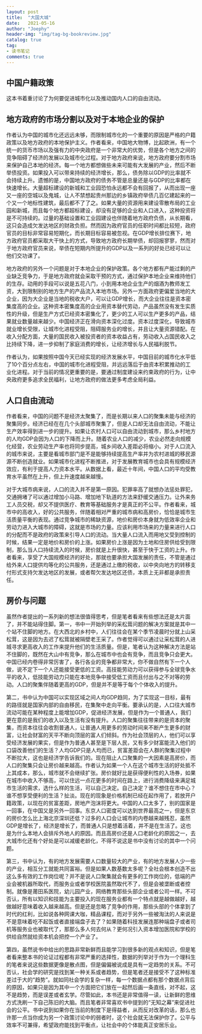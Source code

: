 ```yaml
---
layout: post
title:  "大国大城"
date:   2021-05-16
author: "Joephy"
header-img: "img/tag-bg-bookreview.jpg"
catalog: true
tag:
- 读书笔记 
comments: true
---
```


中国户籍政策
-----------

这本书着重讨论了为何要促进城市化以及推动国内人口的自由流动。


## 地方政府的市场分割以及对于本地企业的保护

作者认为中国的城市化还远远未够，而限制城市化的一个重要的原因是严格的户籍政策以及地方政府的本地保护主义。作者看来，中国地大物博，比起欧洲，有一个统一的货币市场以及强有力的中央政府是一个非常大的优势，但是各个地方之间的竞争阻碍了经济的发展以及城市化过程。对于地方政府来说，地方政府要分割市场来保护自己本地的经济。每一个地方都想做些未来可能有大发展的产业，然后不断举债投资。如果投入可以带来持续的经济增长，那么，债务除以GDP的比率就不会持续上升。遗憾的是，中国地方政府的债务不管是总量还是与GDP的比率都在快速增长。大量超标建设的新城和工业园恐怕永远都不会有回报了，从而出现一座又一座的空城以及鬼城，让人不禁想起贵州那边的乡镇政府举债几百亿建起来的一个又一个地标性建筑，最后都不了了之。如果大量的资源用来建设零散布局的工业园和新城，而且每个地方都超标建设，却没有足够的企业和人口进入，这种投资将是不可持续的。过量的基础设置和工业园建设也伴随着地方政府负债，从长期看，这只会造成欠发达地区的财政负担。然而因为政府官员的任职时间都比较短，政府官员的目标非常容易短期化，而长期目标容易被忽视。在GDP增长排位赛下，地方政府官员都采取大干快上的方式，导致地方政府长期举债，却回报寥寥，然而对于地方政府官员来说，举债在短期内所提升的GDP以及一系列的好处已经可以让他们交功课了。

地方政府的另外一个问题是对于本地企业的保护政策。各个地方都有产能过剩的产业缺乏竞争力，于是地方政府就会采取干预的方式，通过保护本地企业来维持他们的生存。动用的手段可以说是五花八门，小到用本地企业生产的烟酒为教师发工资，大到限制别的地方生产的产品流入本地市场。另外一方面政府更偏爱当地的大企业，因为大企业是当地的税收大户，可以让GDP增长，而大企业往往是资本密集度高的企业。这种资本密集度高的企业用资本替代劳动，产品虽然没有发生实质性的升级，但是生产方式已经资本密集化了，更少的工人可以生产更多的产品，结果就业数量越来越少。中国经济正在滑向资本深化过度。资本过度深化，导致城市就业增长受限，让城市化进程受阻，阻碍服务业的增长，并且让大量资源错配。在收入分配方面，大量的国民收入被投资者的资本收益占有，劳动收入占国民收入之比持续下降，进一步抑制了家庭消费的增长，让经济增长与人民福利脱节。

作者认为，如果按照中国今天已经实现的经济发展水平，中国目前的城市化水平低了10个百分点左右，中国的城市化进程受阻，并远远落后于由资本积累推动的工业化进程。对于当前的情况更重要的是，要通过制度建设来约束政府的行为，让中央政府更多追求全民福利，让地方政府的做法更多考虑全局利益。

## 人口自由流动

作者看来，中国的问题不是经济太聚集了，而是长期以来人口的聚集未能与经济的聚集同步。经济已经在在几个头部城市聚集了，但是人口却无法自由流动，不能让生产效率得到进一步的提升。如果让农村人口可以自由流动到城市，那么乡村地方的人均GDP会因为人口的下降而上升。随着农业人口的减少，农业必然走向规模化经营，农业劳动生产率也将同步提高，城乡间收入差距必将缩小。对于人口流入的城市来说，主要是看城市部门是不是能够持续提高生产率并为农村进城的移民源源不断创造就业。如果城市化进程不断推进，对于发展教育城市也会具有规模经济效应，有利于提高人力资本水平。从数据上看，最近十年间，中国人口的平均受教育水平虽然在上升，但上升速度越来越慢。

对于大城市病来说，人口的流入并不是第一原因。犯罪率高了就想办法惩处罪犯，交通拥堵了可以通过增加小马路、增加地下轨道的方法来舒缓交通压力。让外来务工人员交税，却又不提供医疗、教育等基础服务才是真正的不公平。作者看来，城市中的高收入，好的公共服务，伴随着相对严重的城市病和高房价，恰恰是城市生活质量平衡的表现。通过竞争城市的稀缺资源，地价和房价本身就为低效率企业和劳动力进入大城市的障碍，这就是市场的力量。应该利用市场来的力量来进行人口的分配而不是政府的政策来引导人口的流动。当大量人口流入而用地又受到控制的时候，结果一定是地价和房价的上涨。如果房价上涨是因为土地和住房供给受到限制，那么当人口持续流入的时候，房价就是上升很快，甚至于快于工资的上升。作者看来，享受了大国规模经济的好处，那就也要承担大国发展的责任，不管是通过给外来人口提供均等化的公共服务，还是通过上缴的税收，以中央向地方的转移支付形式支持欠发达地区的发展，或者帮欠发达地区还债，本质上无非都是承担责任。

## 房价与问题

虽然作者提出的一系列新的想法很值得思考，但是笔者看来有些想法还是太片面了，并不能站得住脚。第一，书中一开始列举的采松茸问题的解决方案就是其中一个站不住脚的地方。在大西北的乡村中，人们往往会在某个季节凌晨时分就上山采松茸，这是因为去迟了松茸就被隔壁老王采了。作者觉得可以通过让采松茸的人进城寻求更高收入的工作来提升他们的生活质量。但是，笔者认为这种解决方法是站不住脚的，既然在大山中有竞争，那么在城市中也会有竞争，而且竞争只会更大。中国已经内卷得非常厉害了，各行各业的竞争都非常大，你不做自然有下一个人做，说不定下一个人还能接受更低的工资。高技能劳动力可以获得参与全球竞争水平的收入，低技能劳动力只能在本地竞争中接受低工资而且付出与之不对等的劳动。人口的聚集伴随着更高的GDP，但是并不是等于每个个体收入的提升。

第二，书中认为中国可以实现区域之间人均GDP趋同，为了实现这一目标，最有的路径就是国家内部的自由移民，在集聚中走向平衡。要承认的是，人口往大城市流动可能在某种程度上能增加GDP，促进经济发展，但是作为一个普通人，我们更在意的是我们的收入以及生活有没有提升。人口的聚集往往带来的是资本的聚集，而资本往往会收割普通人，让普通人用更多的劳动时间来不断产生更多的财富，让社会财富的天平不断向顶层的富人们倾斜。作为社会顶层的人，他们可以享受经济发展的果实，但是作为普通人甚至是下层人民，又有多少财富能流入他们的口袋改善他们的生活？人均GDP只是人均而已，贫富差距会在人群的聚集过程中不断拉大，这也是经济学告诉我们的。现在阻止人口聚集的一大因素是高房价，而人口的聚集只会让房价越来越高。作者认为如果一个人在这个城市生活的好处抵不上其成本，那么，城市就不会继续扩张。房价就好比是获得便利性的入场券，如果在城市中收入不够高，可以住远一点花更多的时间在路上，进行消费降级来满足城市生活的需求，选什么样的生活，可以自己决定。自己决定？谁不想住在市中心？谁不想享受便利的生活？扯淡。现在的现象是价格机制已经在起作用了，若放开户籍政策，以现在的贫富差距，房地产泡沫将更大。中国的人口太多了，别的国家是一回事，在中国又是另外一回事。东京人口密度可以达到世界最高之一，但是东京的房价怎么比上海北京深圳还低？过多的人口会让城市的内卷越来越残忍，虽然GDP是增长了，经济是增长了，而普通人只是想着活着，并不是在生活了。这也是为什么本地人会排斥外地人的原因。而且高房价还是人口老龄化的原因之一，去大城市化还有个好处是可以减缓老龄化，不得不说这是书中没有讨论的其中一个问题。

第三，书中认为，有的地方发展需要人口数量较大的产业，有的地方发展人少一些的产业，相互分工就能共同富裕。但是如果人数基数太多呢？全社会根本创造不出这么多有效的工作岗位呢？并不是说人口聚集就会有更多的工作岗位的，低端的产业会被机器所取代，而服务业或者学校医院虽然取代不了，但是会被垄断或者控制。就像是莆田系医院，幼儿园产业，网络教育那些头部企业或者公司一样。不可否认，所有以知识和技能为主要投入的现在服务业都有一个特点就是越做越好，越做越好意味着收入越来越高。但是还是忽略了竞争的作用，那些头部的个体拿到了时代的红利，比如说各种网课大咖，精品课程，而对于另外一些被淘汰的人来说是不是意味着吃不起饭或者直接端盘子去了？如果随着科技发展连那种端盘子或者司机等服务业也被取代了，那那么多人何去何从？更何况引入资本增加医院和学校的供给自然就给资本机会把控一个产业了。

第四，虽然说书中给出的思路非常新鲜而且能学习到很多新的观点和知识，但是笔者看来整本书的论证过程都有非常严重的选择性，数据的列举对于作为一个理科生的笔者来说这些数据更像是散点图，但是偏偏被说成是具有一定趋势的关系。不可否认，社会学的研究是找到某一种关系或者趋势，但是笔者还是接受不了这种标准差过于大的“趋势”。就如同社会学的复杂一样，每一个数据点都有那个数据点背后的原因，如果只是因为其中一个方面把它们放在一起然后画一条直线，对不起，这不是趋势，而是误差或者玄学。尽管如此，本书还是非常值得一读，让新鲜的思维方式洗刷一下自己陈旧的大脑。而且笔者非常喜欢书中提到的“无知之幕”来促进社会的公平。书中说到如果你在当前的制度下是得益者，从而反对改革的话，那么也许那一点当你成为另一个政策讨论中的弱者时，这个社会就无法保护你了。公平与效率不可兼得，希望政府能找到平衡点，让社会中的个体能真正安居乐业。